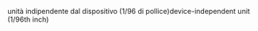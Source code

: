 <span data-ttu-id="7be9e-101">unità indipendente dal dispositivo (1/96 di pollice)</span><span class="sxs-lookup"><span data-stu-id="7be9e-101">device-independent unit (1/96th inch)</span></span>
